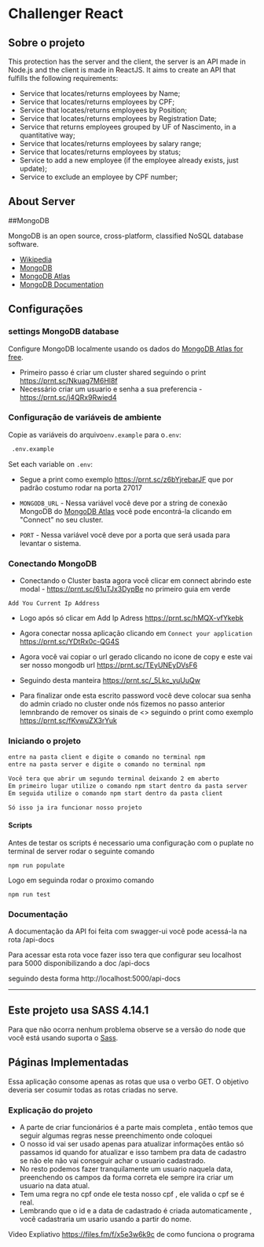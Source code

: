 # Challenger React

## Sobre o projeto

This protection has the server and the client, the server is an API made in Node.js and the client is made in ReactJS. It aims to create an API that fulfills the following requirements:

- Service that locates/returns employees by Name;
- Service that locates/returns employees by CPF;
- Service that locates/returns employees by Position;
- Service that locates/returns employees by Registration Date;
- Service that returns employees grouped by UF of Nascimento, in a quantitative way;
- Service that locates/returns employees by salary range;
- Service that locates/returns employees by status;
- Service to add a new employee (if the employee already exists, just update);
- Service to exclude an employee by CPF number;


## About Server

##MongoDB

MongoDB is an open source, cross-platform, classified NoSQL database software.

- [Wikipedia](https://pt.wikipedia.org/wiki/MongoDB)
- [MongoDB](https://www.mongodb.com/)
- [MongoDB Atlas](https://mongodb.com/atlas)
- [MongoDB Documentation](https://docs.mongodb.com/)

## Configurações


### settings MongoDB database

Configure MongoDB localmente usando os dados do [MongoDB Atlas for free](https://mongodb.com/atlas).

- Primeiro passo é criar um cluster shared seguindo o print https://prnt.sc/Nkuag7M6Hl8f
- Necessário criar um usuario e senha a sua preferencia - https://prnt.sc/j4QRx9Rwied4

### Configuração de variáveis de ambiente

Copie as variáveis do arquivo`env.example` para o`.env`:

```bash
 .env.example
```

Set each variable on `.env`:

- Segue a print como exemplo  https://prnt.sc/z6bYjrebarJF que por padrão costumo rodar na porta 27017 

- `MONGODB_URL` - Nessa variável você deve por a string de conexão MongoDB do [MongoDB Atlas](https://mongodb.com/atlas) você pode encontrá-la clicando em "Connect" no seu cluster.
- `PORT` - Nessa variável você deve por a porta que será usada para levantar o sistema.


### Conectando MongoDB

- Conectando o Cluster basta agora você clicar em connect abrindo este modal - https://prnt.sc/61uTJx3DypBe no primeiro guia em verde

```Add You Current Ip Address ```
- Logo após só clicar em Add Ip Adress https://prnt.sc/hMQX-vfYkebk

- Agora conectar nossa aplicação clicando em ```Connect your application ``` https://prnt.sc/YDtRx0c-QG4S

- Agora você vai copiar o url gerado clicando no icone de copy e este vai ser nosso mongodb url https://prnt.sc/TEyUNEyDVsF6

- Seguindo desta manteira https://prnt.sc/_5Lkc_yuUuQw

- Para finalizar onde esta escrito password você deve colocar sua senha do admin criado no cluster onde nós fizemos no passo anterior lemnbrando de remover os sinais de <> seguindo o print como exemplo https://prnt.sc/fKvwuZX3rYuk

### Iniciando o projeto

```bash
entre na pasta client e digite o comando no terminal npm
entre na pasta server e digite o comando no terminal npm

Você tera que abrir um segundo terminal deixando 2 em aberto
Em primeiro lugar utilize o comando npm start dentro da pasta server
Em seguida utilize o comando npm start dentro da pasta client

Só isso ja ira funcionar nosso projeto
```
#### Scripts
Antes de testar os scripts é necessario uma configuração com o puplate no terminal de server rodar o seguinte comando

```
npm run populate
```

Logo em seguinda rodar o proximo comando 

```
npm run test
```

### Documentação


A documentação da API foi feita com swagger-ui você pode acessá-la na rota /api-docs

Para acessar esta rota voce fazer isso tera que configurar seu localhost para 5000 disponibilizando a doc /api-docs

seguindo desta forma http://localhost:5000/api-docs

---


## Este projeto usa SASS 4.14.1

Para que não ocorra nenhum problema observe se a versão do node que você está usando suporta o [Sass](https://sass-lang.com/).

## Páginas Implementadas

Essa aplicação consome apenas as rotas que usa o verbo GET. O objetivo deveria ser cosumir todas as rotas criadas no serve.


### Explicação do projeto

- A parte de criar funcionários é a parte mais completa , então temos que seguir algumas regras nesse preenchimento onde coloquei
- O nosso id vai ser usado apenas para atualizar informações então só passamos id quando for atualizar e isso tambem pra data de cadastro se não ele não vai conseguir achar o usuario cadastrado.
- No resto podemos fazer tranquilamente um usuario naquela data, preenchendo os campos da forma correta ele sempre ira criar um usuario
na data atual.
- Tem uma regra no cpf onde ele testa nosso cpf , ele valida o cpf se é real. 
- Lembrando que o id e a data de cadastrado é criada automaticamente , você cadastraria um usario usando a partir do nome.

Video Expliativo https://files.fm/f/x5e3w6k9c de como funciona o programa
